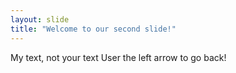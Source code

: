 ```yaml
---
layout: slide
title: "Welcome to our second slide!"
---
```

My text, not your text
User the left arrow to go back!